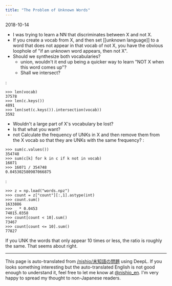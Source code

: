 ```yaml
---
title: "The Problem of Unknown Words"
---
```


2018-10-14
- I was trying to learn a NN that discriminates between X and not X.
- If you create a vocab from X, and then set [[unknown language]] to a word that does not appear in that vocab of not X, you have the obvious loophole of "if an unknown word appears, then not X".
- Should we synthesize both vocabularies?
    - union, wouldn't it end up being a quicker way to learn "NOT X when this word comes up"?
    - Shall we intersect?

:

```
>>> len(vocab)
37578
>>> len(c.keys())
4891
>>> len(set(c.keys()).intersection(vocab))
3592
```


- Wouldn't a large part of X's vocabulary be lost?
- Is that what you want?
- not Calculate the frequency of UNKs in X and then remove them from the X vocab so that they are UNKs with the same frequency?
:

```
>>> sum(c.values())
354748
>>> sum(c[k] for k in c if k not in vocab)
16071
>>> 16071 / 354748
0.045302580987066875
```


:

```
>>> z = np.load("words.npz")
>>> count = z["count"][:,1].astype(int)
>>> count.sum()
1633886
>>> _ * 0.0453
74015.0358
>>> count[count < 10].sum()
73467
>>> count[count <= 10].sum()
77827
```


If you UNK the words that only appear 10 times or less, the ratio is roughly the same.
That seems about right.

---
This page is auto-translated from [/nishio/未知語の問題](https://scrapbox.io/nishio/未知語の問題) using DeepL. If you looks something interesting but the auto-translated English is not good enough to understand it, feel free to let me know at [@nishio_en](https://twitter.com/nishio_en). I'm very happy to spread my thought to non-Japanese readers.